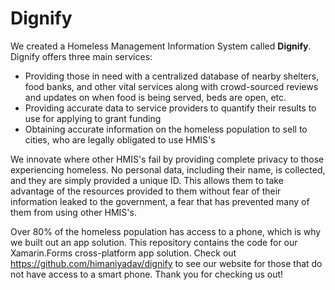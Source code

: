 # Dignify
We created a Homeless Management Information System called **Dignify**. Dignify offers three main services:
* Providing those in need with a centralized database of nearby shelters, food banks, and other vital services along with crowd-sourced reviews and updates on when food is being served, beds are open, etc.
* Providing accurate data to service providers to quantify their results to use for applying to grant funding
* Obtaining accurate information on the homeless population to sell to cities, who are legally obligated to use HMIS's

We innovate where other HMIS's fail by providing complete privacy to those experiencing homeless. No personal data, including their name, is collected, and they are simply provided a unique ID. This allows them to take advantage of the resources provided to them without fear of their information leaked to the government, a fear that has prevented many of them from using other HMIS's.

Over 80% of the homeless population has access to a phone, which is why we built out an app solution. This repository contains the code for our Xamarin.Forms cross-platform app solution. Check out https://github.com/himaniyadav/dignify to see our website for those that do not have access to a smart phone. Thank you for checking us out!
